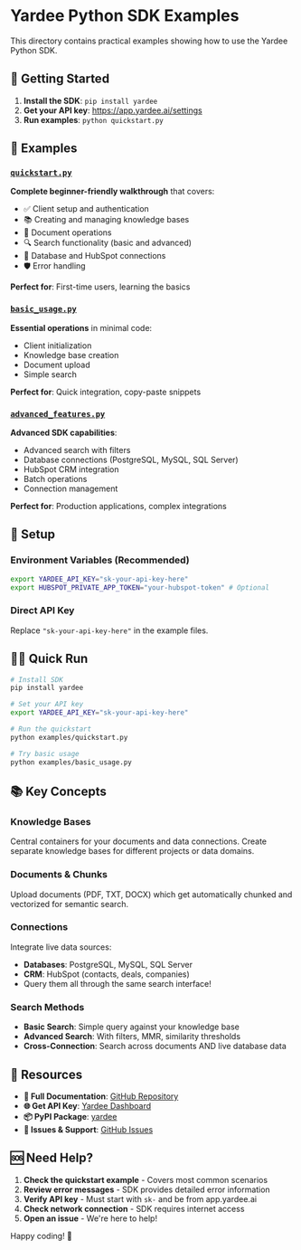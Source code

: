 # Yardee Python SDK Examples

This directory contains practical examples showing how to use the Yardee Python SDK.

## 🚀 Getting Started

1. **Install the SDK**: `pip install yardee`
2. **Get your API key**: https://app.yardee.ai/settings
3. **Run examples**: `python quickstart.py`

## 📁 Examples

### [`quickstart.py`](./quickstart.py)
**Complete beginner-friendly walkthrough** that covers:
- ✅ Client setup and authentication
- 📚 Creating and managing knowledge bases
- 📄 Document operations
- 🔍 Search functionality (basic and advanced)
- 🔗 Database and HubSpot connections
- 🛡️ Error handling

**Perfect for**: First-time users, learning the basics

### [`basic_usage.py`](./basic_usage.py) 
**Essential operations** in minimal code:
- Client initialization
- Knowledge base creation
- Document upload
- Simple search

**Perfect for**: Quick integration, copy-paste snippets

### [`advanced_features.py`](./advanced_features.py)
**Advanced SDK capabilities**:
- Advanced search with filters
- Database connections (PostgreSQL, MySQL, SQL Server)
- HubSpot CRM integration
- Batch operations
- Connection management

**Perfect for**: Production applications, complex integrations

## 🔧 Setup

### Environment Variables (Recommended)
```bash
export YARDEE_API_KEY="sk-your-api-key-here"
export HUBSPOT_PRIVATE_APP_TOKEN="your-hubspot-token" # Optional
```

### Direct API Key
Replace `"sk-your-api-key-here"` in the example files.

## 🏃‍♂️ Quick Run

```bash
# Install SDK
pip install yardee

# Set your API key
export YARDEE_API_KEY="sk-your-api-key-here"

# Run the quickstart
python examples/quickstart.py

# Try basic usage
python examples/basic_usage.py
```

## 📚 Key Concepts

### Knowledge Bases
Central containers for your documents and data connections. Create separate knowledge bases for different projects or data domains.

### Documents & Chunks
Upload documents (PDF, TXT, DOCX) which get automatically chunked and vectorized for semantic search.

### Connections
Integrate live data sources:
- **Databases**: PostgreSQL, MySQL, SQL Server
- **CRM**: HubSpot (contacts, deals, companies)
- Query them all through the same search interface!

### Search Methods
- **Basic Search**: Simple query against your knowledge base
- **Advanced Search**: With filters, MMR, similarity thresholds
- **Cross-Connection**: Search across documents AND live database data

## 🔗 Resources

- **📖 Full Documentation**: [GitHub Repository](https://github.com/findmyoptions/yardee-python-sdk)
- **🌐 Get API Key**: [Yardee Dashboard](https://app.yardee.ai)
- **📦 PyPI Package**: [yardee](https://pypi.org/project/yardee/)
- **🐛 Issues & Support**: [GitHub Issues](https://github.com/findmyoptions/yardee-python-sdk/issues)

## 🆘 Need Help?

1. **Check the quickstart example** - Covers most common scenarios
2. **Review error messages** - SDK provides detailed error information
3. **Verify API key** - Must start with `sk-` and be from app.yardee.ai
4. **Check network connection** - SDK requires internet access
5. **Open an issue** - We're here to help!

Happy coding! 🎉